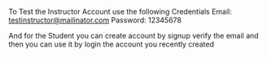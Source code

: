 To Test the Instructor Account use the following Credentials
Email: testinstructor@mailinator.com
Password: 12345678

And for the Student you can create account by signup  verify the email and then you can use it by login the account you recently created
